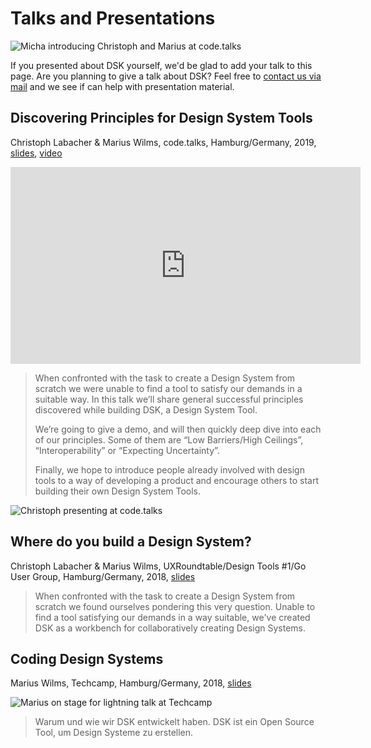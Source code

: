 # Talks and Presentations

<Image alt="Micha introducing Christoph and Marius at code.talks" src="codetalks_intro.jpg" caption="© Franca Winter"></Image>

<Banner>
	If you presented about DSK yourself, we'd be glad to add your talk to
	this page. Are you planning to give a talk about DSK? Feel free to 
	<a href="mailto:thankyou@rundsk.com">contact us via mail</a> and we see if can help
	with presentation material.
</Banner>

## Discovering Principles for Design System Tools

Christoph Labacher &
Marius Wilms, code.talks, Hamburg/Germany, 2019, [slides](codetalks_principles_2019.pdf), [video](https://www.youtube.com/watch?v=44YlEddnQ4M)

<iframe width="560" height="315" src="https://www.youtube-nocookie.com/embed/44YlEddnQ4M" frameborder="0" allow="accelerometer; autoplay; encrypted-media; gyroscope; picture-in-picture" allowfullscreen></iframe>

> When confronted with the task to create a Design System from scratch we
> were unable to find a tool to satisfy our demands in a suitable way. In
> this talk we’ll share general successful principles discovered while
> building DSK, a Design System Tool.
> 
> We’re going to give a demo, and will then quickly deep dive into each of
> our principles. Some of them are “Low Barriers/High Ceilings”,
> “Interoperability” or “Expecting Uncertainty”.
> 
> Finally, we hope to introduce people already involved with design tools
> to a way of developing a product and encourage others to start building
> their own Design System Tools.

<Image alt="Christoph presenting at code.talks" src="codetalks_christoph.jpg" caption="© Michael Reitz, michaelreitz.de"></Image>

## Where do you build a Design System?
   
Christoph Labacher & Marius Wilms, UXRoundtable/Design Tools #1/Go User Group, Hamburg/Germany, 2018,
[slides](where_uxhh_2018.pdf)

> When confronted with the task to create a Design System from scratch we
> found ourselves pondering this very question. Unable to find a tool
> satisfying our demands in a way suitable, we've created DSK as
> a workbench for collaboratively creating Design Systems.

## Coding Design Systems

Marius Wilms, Techcamp, Hamburg/Germany, 2018,
[slides](coding_design_systems_techcamp_2018.pdf)
	
<Image alt="Marius on stage for lightning talk at Techcamp" src="techcamp_marius.jpg" caption="© Torben Conrad"></Image>

> Warum und wie wir DSK entwickelt haben. DSK ist ein Open Source Tool, um Design Systeme zu erstellen.


